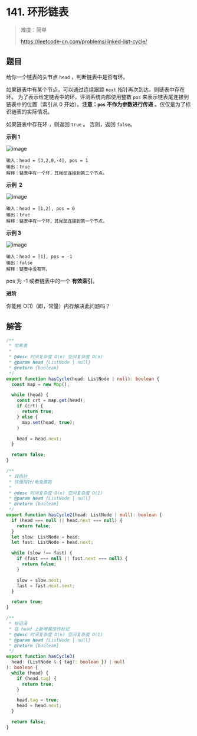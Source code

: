 # 141. 环形链表

> 难度：简单
>
> https://leetcode-cn.com/problems/linked-list-cycle/

## 题目

给你一个链表的头节点 `head` ，判断链表中是否有环。

如果链表中有某个节点，可以通过连续跟踪 `next` 指针再次到达，则链表中存在环。 为了表示给定链表中的环，评测系统内部使用整数 `pos` 来表示链表尾连接到链表中的位置（索引从 0 开始）。**注意：`pos` 不作为参数进行传递** 。仅仅是为了标识链表的实际情况。

如果链表中存在环 ，则返回 `true` 。 否则，返回 `false`。

**示例 1**

![image](https://user-images.githubusercontent.com/25545052/163674339-e865a491-1e5c-4a8a-86e2-3f7ad67d8c56.png)

```
输入：head = [3,2,0,-4], pos = 1
输出：true
解释：链表中有一个环，其尾部连接到第二个节点。
```

**示例  2**

![image](https://user-images.githubusercontent.com/25545052/163674345-ddd631d1-ae2f-421a-92f8-bbac223f99ab.png)

```
输入：head = [1,2], pos = 0
输出：true
解释：链表中有一个环，其尾部连接到第一个节点。
```

**示例 3**

![image](https://user-images.githubusercontent.com/25545052/163674351-63544d35-48cf-4a5f-bda8-7afd6d987d1f.png)

```
输入：head = [1], pos = -1
输出：false
解释：链表中没有环。
```

pos 为 -1 或者链表中的一个 **有效索引**。

**进阶**

你能用 O(1)（即，常量）内存解决此问题吗？

## 解答

```typescript
/**
 * 哈希表
 *
 * @desc 时间复杂度 O(n) 空间复杂度 O(n)
 * @param head {ListNode | null}
 * @return {boolean}
 */
export function hasCycle(head: ListNode | null): boolean {
  const map = new Map();

  while (head) {
    const crt = map.get(head);
    if (crt) {
      return true;
    } else {
      map.set(head, true);
    }

    head = head.next;
  }

  return false;
}

/**
 * 双指针
 * 快慢指针/龟兔赛跑
 *
 * @desc 时间复杂度 O(n) 空间复杂度 O(1)
 * @param head {ListNode | null}
 * @return {boolean}
 */
export function hasCycle2(head: ListNode | null): boolean {
  if (head === null || head.next === null) {
    return false;
  }
  let slow: ListNode = head;
  let fast: ListNode = head.next;

  while (slow !== fast) {
    if (fast === null || fast.next === null) {
      return false;
    }

    slow = slow.next;
    fast = fast.next.next;
  }

  return true;
}

/**
 * 标记法
 * 在 head 上新增属性作标记
 * @desc 时间复杂度 O(n) 空间复杂度 O(1)
 * @param head {ListNode | null}
 * @return {boolean}
 */
export function hasCycle3(
  head: (ListNode & { tag?: boolean }) | null
): boolean {
  while (head) {
    if (head.tag) {
      return true;
    }

    head.tag = true;
    head = head.next;
  }

  return false;
}
```
